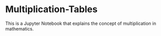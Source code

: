 # Multiplication-Tables
This is a Jupyter Notebook that explains the concept of multiplication in mathematics.
